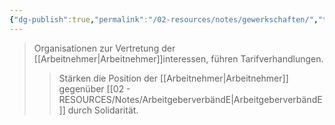 ```yaml
---
{"dg-publish":true,"permalink":"/02-resources/notes/gewerkschaften/","tags":["arbeitsrecht/organisation","arbeitnehmerrechte"],"noteIcon":"","updated":"2025-08-28T17:45:54.000+02:00"}
---
```


>Organisationen zur Vertretung der [[Arbeitnehmer\|Arbeitnehmer]]interessen, führen Tarifverhandlungen.
>>Stärken die Position der [[Arbeitnehmer\|Arbeitnehmer]] gegenüber [[02 - RESOURCES/Notes/ArbeitgeberverbändE\|ArbeitgeberverbändE]] durch Solidarität.